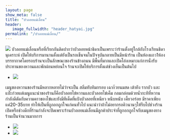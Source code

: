 ```yaml
---
layout: page
show_meta: false
title: "บัวลอยแม่เลื่อน"
header:
   image_fullwidth: "header_hatyai.jpg"
permalink: "/บัวลอยแม่เลื่อน/"
---
```

<img class="t20" src="{{ site.url }}/images/บัวลอย1.jpg">
	บัวลอยแม่เลื่อนหรือที่เรียกกันติดปากว่าบัวลอยหน้าธิดาเป็นเพราะว่าร้านตั้งอยู่ใกล้กับโรงเรียนธิดานุเคราะห์ เปิดให้บริการมานานตั้งแต่ยังเป็นรถเข็นจนในปัจจุบันกลายเป็นมีหน้าร้าน เป็นห้องแถว1ห้อง บรรยากาศโดยรอบร้านจะเป็นลักษณะของร้านข้างถนน มีพื้นที่มากและเปิดโล่งเหมาะแก่การนั่งรับประทานของหวานและพักผ่อนหย่อนใจ ร้านจะเปิดให้บริการตั้งแต่ช่วงเย็นเป็นต้นไป
<p align="center">
<ul class="clearing-thumbs small-block-grid-1" data-clearing>
  <li><a href="{{ site.url }}/images/บัวลอย2.jpg"><img src="{{ site.url }}/images/บัวลอย2.jpg"></a></li>
</ul>
</p>

เมนูของหวานของร้านมีหลากหลายไม่ว่าจะเป็น สลิ่มทับทิมกรอบ เฉาก๊วยนมสด เต้าทึง รากบัว และแป๊ะก๋วยแต่เมนูแนะนำของร้านก็คือบัวลอยไข่หวานและบัวลอยไข่เค็ม กลมกล่อมด้วยน้ำกะทิที่หวานกำลังดีตัดกับความคาวของไข่และยังมีทีเด็ดที่แป้งบัวลอยที่เหนียว หนึบหนับ เคี้ยวอร่อย มีราคาเพียงแค่20-35บาท ทำให้เป็นที่ถูกอกถูกใจแก่คนทั่วไป แนะนำว่าถ้าไม่อยากรอคิวนานๆให้รีบไปช่วงร้านเปิดหรือช่วงดึกที่ร้านกำลังจะปิดเพราะร้านบัวลอยแม่เลื่อนมีลูกค้าประจำที่ถูกอกถูกใจกับเมนูของทางร้านเป็นจำนวนมากการ

<ul class="clearing-thumbs small-block-grid-2" data-clearing>
  <li><a href="{{ site.url }}/images/บัวลอย3.jpg"><img src="{{ site.url }}/images/บัวลอย3.jpg"></a></li>
  <li><a href="{{ site.url }}/images/บัวลอย4.jpg"><img src="{{ site.url }}/images/บัวลอย4.jpg"></a></li>
</ul>

